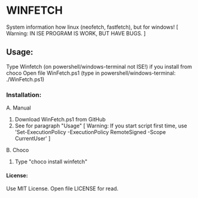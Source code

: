 # WINFETCH
System information how linux (neofetch, fastfetch), but for windows!
[ Warning: IN ISE PROGRAM IS WORK, BUT HAVE BUGS. ]

## Usage:
Type Winfetch (on powershell/windows-terminal not ISE!) if you install from choco
Open file WinFetch.ps1 (type in powershell/windows-terminal: ./WinFetch.ps1)

### Installation:
A. Manual
1. Download WinFetch.ps1 from GitHub
2. See for paragraph "Usage"
[ Warning: If you start script first time, use 'Set-ExecutionPolicy -ExecutionPolicy RemoteSigned -Scope CurrentUser' ]

B. Choco
1. Type "choco install winfetch"

#### License:
Use MIT License. Open file LICENSE for read.